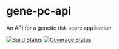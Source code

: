 # gene-pc-api
An API for a genetic risk score application.

[![Build Status](https://travis-ci.org/TormamaniLab/gene-pc-api.svg?branch=master)](https://travis-ci.org/bmolparia/gene-pc-api)
[![Coverage Status](https://coveralls.io/repos/github/TormamaniLab/gene-pc-api/badge.svg)](https://coveralls.io/github/bmolparia/gene-pc-api)
